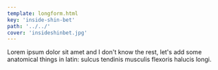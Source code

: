 ```yaml
---
template: longform.html
key: 'inside-shin-bet'
path: '../../'
cover: 'insideshinbet.jpg'
---
```


Lorem ipsum dolor sit amet and I don't know the rest, let's add some anatomical things in latin: sulcus tendinis musculis flexoris halucis longi.